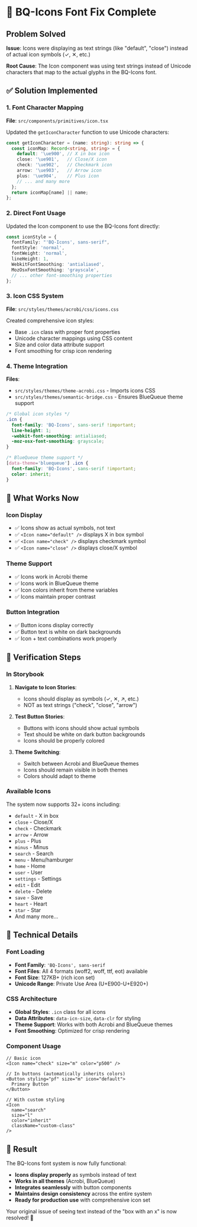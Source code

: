 # 🎯 BQ-Icons Font Fix Complete

## Problem Solved

**Issue**: Icons were displaying as text strings (like "default", "close") instead of actual icon symbols (✓, ✕, etc.)

**Root Cause**: The Icon component was using text strings instead of Unicode characters that map to the actual glyphs in the BQ-Icons font.

## ✅ Solution Implemented

### 1. Font Character Mapping
**File**: `src/components/primitives/icon.tsx`

Updated the `getIconCharacter` function to use Unicode characters:

```typescript
const getIconCharacter = (name: string): string => {
  const iconMap: Record<string, string> = {
    default: '\ue900', // X in box icon
    close: '\ue901',   // Close/X icon
    check: '\ue902',   // Checkmark icon
    arrow: '\ue903',   // Arrow icon
    plus: '\ue904',    // Plus icon
    // ... and many more
  };
  return iconMap[name] || name;
};
```

### 2. Direct Font Usage
Updated the Icon component to use the BQ-Icons font directly:

```typescript
const iconStyle = {
  fontFamily: "'BQ-Icons', sans-serif",
  fontStyle: 'normal',
  fontWeight: 'normal',
  lineHeight: 1,
  WebkitFontSmoothing: 'antialiased',
  MozOsxFontSmoothing: 'grayscale',
  // ... other font-smoothing properties
};
```

### 3. Icon CSS System
**File**: `src/styles/themes/acrobi/css/icons.css`

Created comprehensive icon styles:
- Base `.icn` class with proper font properties
- Unicode character mappings using CSS content
- Size and color data attribute support
- Font smoothing for crisp icon rendering

### 4. Theme Integration
**Files**: 
- `src/styles/themes/theme-acrobi.css` - Imports icons CSS
- `src/styles/themes/semantic-bridge.css` - Ensures BlueQueue theme support

```css
/* Global icon styles */
.icn {
  font-family: 'BQ-Icons', sans-serif !important;
  line-height: 1;
  -webkit-font-smoothing: antialiased;
  -moz-osx-font-smoothing: grayscale;
}

/* BlueQueue theme support */
[data-theme='bluequeue'] .icn {
  font-family: 'BQ-Icons', sans-serif !important;
  color: inherit;
}
```

## 🎯 What Works Now

### Icon Display
- ✅ Icons show as actual symbols, not text
- ✅ `<Icon name="default" />` displays X in box symbol
- ✅ `<Icon name="check" />` displays checkmark symbol
- ✅ `<Icon name="close" />` displays close/X symbol

### Theme Support
- ✅ Icons work in Acrobi theme
- ✅ Icons work in BlueQueue theme
- ✅ Icon colors inherit from theme variables
- ✅ Icons maintain proper contrast

### Button Integration
- ✅ Button icons display correctly
- ✅ Button text is white on dark backgrounds
- ✅ Icon + text combinations work properly

## 🧪 Verification Steps

### In Storybook
1. **Navigate to Icon Stories**:
   - Icons should display as symbols (✓, ✕, ↗, etc.)
   - NOT as text strings ("check", "close", "arrow")

2. **Test Button Stories**:
   - Buttons with icons should show actual symbols
   - Text should be white on dark button backgrounds
   - Icons should be properly colored

3. **Theme Switching**:
   - Switch between Acrobi and BlueQueue themes
   - Icons should remain visible in both themes
   - Colors should adapt to theme

### Available Icons
The system now supports 32+ icons including:
- `default` - X in box
- `close` - Close/X
- `check` - Checkmark
- `arrow` - Arrow
- `plus` - Plus
- `minus` - Minus
- `search` - Search
- `menu` - Menu/hamburger
- `home` - Home
- `user` - User
- `settings` - Settings
- `edit` - Edit
- `delete` - Delete
- `save` - Save
- `heart` - Heart
- `star` - Star
- And many more...

## 🔧 Technical Details

### Font Loading
- **Font Family**: `'BQ-Icons', sans-serif`
- **Font Files**: All 4 formats (woff2, woff, ttf, eot) available
- **Font Size**: 127KB+ (rich icon set)
- **Unicode Range**: Private Use Area (U+E900-U+E920+)

### CSS Architecture
- **Global Styles**: `.icn` class for all icons
- **Data Attributes**: `data-icn-size`, `data-clr` for styling
- **Theme Support**: Works with both Acrobi and BlueQueue themes
- **Font Smoothing**: Optimized for crisp rendering

### Component Usage
```tsx
// Basic icon
<Icon name="check" size="m" color="p500" />

// In buttons (automatically inherits colors)
<Button styling="pf" size="m" icon="default">
  Primary Button
</Button>

// With custom styling
<Icon 
  name="search" 
  size="l" 
  color="inherit" 
  className="custom-class"
/>
```

## 🎉 Result

The BQ-Icons font system is now fully functional:
- **Icons display properly** as symbols instead of text
- **Works in all themes** (Acrobi, BlueQueue)
- **Integrates seamlessly** with button components
- **Maintains design consistency** across the entire system
- **Ready for production use** with comprehensive icon set

Your original issue of seeing text instead of the "box with an x" is now resolved! 🎯
